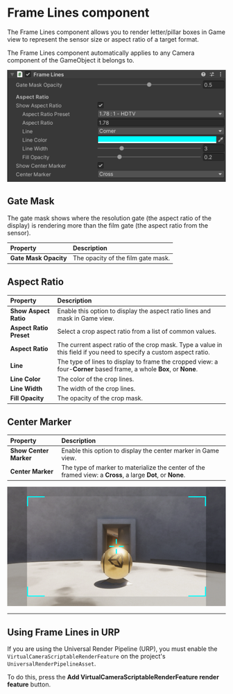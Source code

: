 # Frame Lines component

The Frame Lines component allows you to render letter/pillar boxes in Game view to represent the sensor size or aspect ratio of a target format.

The Frame Lines component automatically applies to any Camera component of the GameObject it belongs to.


![Film Format Controls](images/ref-component-frame-lines.png)

## Gate Mask

The gate mask shows where the resolution gate (the aspect ratio of the display) is rendering more than the film gate (the aspect ratio from the sensor).

| **Property** | **Description** |
|:---|:---|
| **Gate Mask Opacity** | The opacity of the film gate mask. |

## Aspect Ratio

| **Property** | **Description** |
|:---|:---|
| **Show Aspect Ratio** | Enable this option to display the aspect ratio lines and mask in Game view. |
| **Aspect Ratio Preset** | Select a crop aspect ratio from a list of common values. |
| **Aspect Ratio** | The current aspect ratio of the crop mask. Type a value in this field if you need to specify a custom aspect ratio. |
| **Line** | The type of lines to display to frame the cropped view: a four-**Corner** based frame, a whole **Box**, or **None**. |
| **Line Color** | The color of the crop lines. |
| **Line Width** | The width of the crop lines. |
| **Fill Opacity** | The opacity of the crop mask. |

## Center Marker

| **Property** | **Description** |
|:---|:---|
| **Show Center Marker** | Enable this option to display the center marker in Game view. |
| **Center Marker** | The type of marker to materialize the center of the framed view: a **Cross**, a large **Dot**, or **None**. |

![Frame Lines Example](images/format-mask-reference.png)

---
## Using Frame Lines in URP

If you are using the Universal Render Pipeline (URP), you must enable the `VirtualCameraScriptableRenderFeature` on the project's `UniversalRenderPipelineAsset`.

To do this, press the **Add VirtualCameraScriptableRenderFeature render feature** button.
